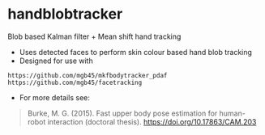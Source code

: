 # handblobtracker
Blob based Kalman filter + Mean shift hand tracking

* Uses detected faces to perform skin colour based hand blob tracking 
* Designed for use with
```
https://github.com/mgb45/mkfbodytracker_pdaf
https://github.com/mgb45/facetracking
```

* For more details see:
> Burke, M. G. (2015). Fast upper body pose estimation for human-robot interaction (doctoral thesis). https://doi.org/10.17863/CAM.203
